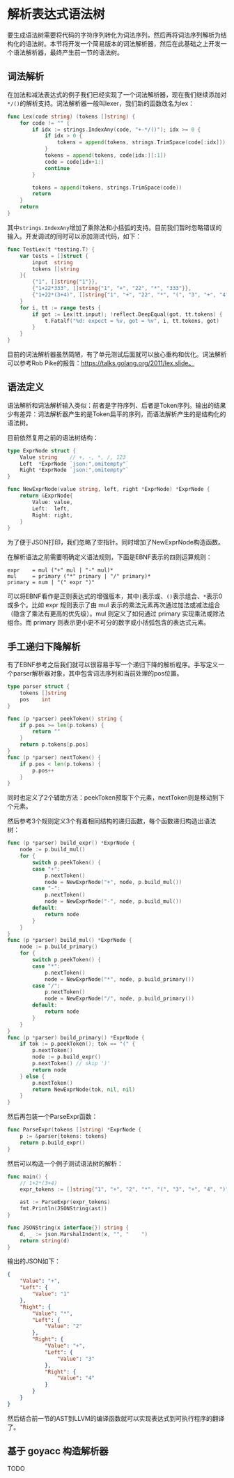 # 解析表达式语法树

要生成语法树需要将代码的字符序列转化为词法序列，然后再将词法序列解析为结构化的语法树。本节将开发一个简易版本的词法解析器，然后在此基础之上开发一个语法解析器，最终产生前一节的语法树。

## 词法解析

在加法和减法表达式的例子我们已经实现了一个词法解析器，现在我们继续添加对`*/()`的解析支持。词法解析器一般叫lexer，我们新的函数改名为lex：

```go
func Lex(code string) (tokens []string) {
	for code != "" {
		if idx := strings.IndexAny(code, "+-*/()"); idx >= 0 {
			if idx > 0 {
				tokens = append(tokens, strings.TrimSpace(code[:idx]))
			}
			tokens = append(tokens, code[idx:][:1])
			code = code[idx+1:]
			continue
		}

		tokens = append(tokens, strings.TrimSpace(code))
		return
	}
	return
}
```

其中`strings.IndexAny`增加了乘除法和小括弧的支持。目前我们暂时忽略错误的输入。开发调试的同时可以添加测试代码，如下：

```go
func TestLex(t *testing.T) {
	var tests = []struct {
		input  string
		tokens []string
	}{
		{"1", []string{"1"}},
		{"1+22*333", []string{"1", "+", "22", "*", "333"}},
		{"1+22*(3+4)", []string{"1", "+", "22", "*", "(", "3", "+", "4", ")"}},
	}
	for i, tt := range tests {
		if got := Lex(tt.input); !reflect.DeepEqual(got, tt.tokens) {
			t.Fatalf("%d: expect = %v, got = %v", i, tt.tokens, got)
		}
	}
}
```

目前的词法解析器虽然简陋，有了单元测试后面就可以放心重构和优化。词法解析可以参考Rob Pike的报告：https://talks.golang.org/2011/lex.slide。

## 语法定义

语法解析和词法解析输入类似：前者是字符序列、后者是Token序列。输出的结果少有差异：词法解析器产生的是Token扁平的序列，而语法解析产生的是结构化的语法树。

目前依然复用之前的语法树结构：

```go
type ExprNode struct {
	Value string    // +, -, *, /, 123
	Left  *ExprNode `json:",omitempty"`
	Right *ExprNode `json:",omitempty"`
}

func NewExprNode(value string, left, right *ExprNode) *ExprNode {
	return &ExprNode{
		Value: value,
		Left:  left,
		Right: right,
	}
}
```

为了便于JSON打印，我们忽略了空指针。同时增加了NewExprNode构造函数。

在解析语法之前需要明确定义语法规则，下面是EBNF表示的四则运算规则：

```bnf
expr    = mul ("+" mul | "-" mul)*
mul     = primary ("*" primary | "/" primary)*
primary = num | "(" expr ")"
```

可以将EBNF看作是正则表达式的增强版本，其中`|`表示或、`()`表示组合、`*`表示0或多个。比如 expr 规则表示了由 mul 表示的乘法元素再次通过加法或减法组合（隐含了乘法有更高的优先级）。mul 则定义了如何通过 primary 实现乘法或除法组合。而 primary 则表示更小更不可分的数字或小括弧包含的表达式元素。

## 手工递归下降解析

有了EBNF参考之后我们就可以很容易手写一个递归下降的解析程序。手写定义一个parser解析器对象，其中包含词法序列和当前处理的pos位置。

```go
type parser struct {
	tokens []string
	pos    int
}

func (p *parser) peekToken() string {
	if p.pos >= len(p.tokens) {
		return ""
	}
	return p.tokens[p.pos]
}
func (p *parser) nextToken() {
	if p.pos < len(p.tokens) {
		p.pos++
	}
}
```

同时也定义了2个辅助方法：peekToken预取下个元素，nextToken则是移动到下个元素。

然后参考3个规则定义3个有着相同结构的递归函数，每个函数递归构造出语法树：

```go
func (p *parser) build_expr() *ExprNode {
	node := p.build_mul()
	for {
		switch p.peekToken() {
		case "+":
			p.nextToken()
			node = NewExprNode("+", node, p.build_mul())
		case "-":
			p.nextToken()
			node = NewExprNode("-", node, p.build_mul())
		default:
			return node
		}
	}
}
func (p *parser) build_mul() *ExprNode {
	node := p.build_primary()
	for {
		switch p.peekToken() {
		case "*":
			p.nextToken()
			node = NewExprNode("*", node, p.build_primary())
		case "/":
			p.nextToken()
			node = NewExprNode("/", node, p.build_primary())
		default:
			return node
		}
	}
}
func (p *parser) build_primary() *ExprNode {
	if tok := p.peekToken(); tok == "(" {
		p.nextToken()
		node := p.build_expr()
		p.nextToken() // skip ')'
		return node
	} else {
		p.nextToken()
		return NewExprNode(tok, nil, nil)
	}
}
```

然后再包装一个ParseExpr函数：

```go
func ParseExpr(tokens []string) *ExprNode {
	p := &parser{tokens: tokens}
	return p.build_expr()
}
```

然后可以构造一个例子测试语法树的解析：

```go
func main() {
	// 1+2*(3+4)
	expr_tokens := []string{"1", "+", "2", "*", "(", "3", "+", "4", ")"}

	ast := ParseExpr(expr_tokens)
	fmt.Println(JSONString(ast))
}

func JSONString(x interface{}) string {
	d, _ := json.MarshalIndent(x, "", "    ")
	return string(d)
}
```

输出的JSON如下：

```json
{
    "Value": "+",
    "Left": {
        "Value": "1"
    },
    "Right": {
        "Value": "*",
        "Left": {
            "Value": "2"
        },
        "Right": {
            "Value": "+",
            "Left": {
                "Value": "3"
            },
            "Right": {
                "Value": "4"
            }
        }
    }
}
```

然后结合前一节的AST到LLVM的编译函数就可以实现表达式到可执行程序的翻译了。

## 基于 goyacc 构造解析器

TODO
